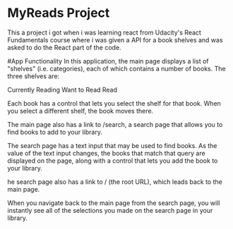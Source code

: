 # MyReads Project
This a project i got when i was learning react from Udacity's React Fundamentals course where i was given a API for a book shelves and was asked to do the React part of the code.

#App Functionality
In this application, the main page displays a list of "shelves" (i.e. categories), each of which contains a number of books. The three shelves are:

Currently Reading
Want to Read
Read

Each book has a control that lets you select the shelf for that book. When you select a different shelf, the book moves there.

The main page also has a link to /search, a search page that allows you to find books to add to your library.

The search page has a text input that may be used to find books. As the value of the text input changes, the books that match that query are displayed on the page, along with a control that lets you add the book to your library.

he search page also has a link to / (the root URL), which leads back to the main page.

When you navigate back to the main page from the search page, you will instantly see all of the selections you made on the search page in your library.
